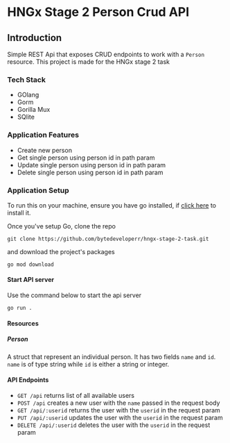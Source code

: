 # HNGx Stage 2 Person Crud API

## Introduction

Simple REST Api that exposes CRUD endpoints to work with a `Person` resource. This project is made for the HNGx stage 2 task

### Tech Stack
- GOlang
- Gorm
- Gorilla Mux
- SQlite

### Application Features

* Create new person
* Get single person using person id in path param
* Update single person using person id in path param
* Delete single person using person id in path param

### Application Setup
To run this on your machine, ensure you have go installed, if [click here](https://go.dev/doc/install) to install it.

Once you've setup Go, clone the repo
```
git clone https://github.com/bytedeveloperr/hngx-stage-2-task.git
```

and download the project's packages

```
go mod download
```

#### Start API server
Use the command below to start the api server
```
go run .
```

#### Resources

##### Person
A struct that represent an individual person. It has two fields `name` and `id`. `name` is of type string while `id` is either a string or integer.

#### API Endpoints

- `GET /api` returns list of all available users
- `POST /api` creates a new user with the `name` passed in the request body
- `GET /api/:userid` returns the user with the `userid` in the request param
- `PUT /api/:userid` updates the user with the `userid` in the request param
- `DELETE /api/:userid` deletes the user with the `userid` in the request param
